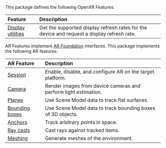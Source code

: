 This package defines the following OpenXR Features:

| **Feature** | **Description** |
| :---------- | :-------------- |
| [Display utilities](xref:meta-openxr-display-utilities) | Get the supported display refresh rates for the device and request a display refresh rate. |

AR Features implement [AR Foundation](xref:arfoundation-manual) interfaces. This package implements the following AR features:

| **AR Feature** | **Description** |
| :------------- | :-------------- |
| [Session](xref:meta-openxr-session) | Enable, disable, and configure AR on the target platform. |
| [Camera](xref:meta-openxr-camera) | Render images from device cameras and perform light estimation. |
| [Planes](xref:meta-openxr-planes) | Use Scene Model data to track flat surfaces. |
| [Bounding boxes](xref:meta-openxr-bounding-boxes) | Use Scene Model data to track bounding boxes of 3D objects. |
| [Anchors](xref:meta-openxr-anchors) | Track arbitrary points in space. |
| [Ray casts](xref:meta-openxr-raycasts) | Cast rays against tracked items. |
| [Meshing](xref:meta-openxr-meshing) | Generate meshes of the environment. |
